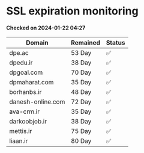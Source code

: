 # SSL expiration monitoring

**Checked on 2024-01-22 04:27**

| Domain | Remained | Status       |
|--------|----------|--------------|
| dpe.ac     | 53 Day   | ✅ |
| dpedu.ir     | 38 Day   | ✅ |
| dpgoal.com     | 70 Day   | ✅ |
| dpmaharat.com     | 35 Day   | ✅ |
| borhanbs.ir     | 48 Day   | ✅ |
| danesh-online.com     | 72 Day   | ✅ |
| ava-crm.ir     | 35 Day   | ✅ |
| darkoobjob.ir     | 38 Day   | ✅ |
| mettis.ir     | 75 Day   | ✅ |
| liaan.ir     | 80 Day   | ✅ |

